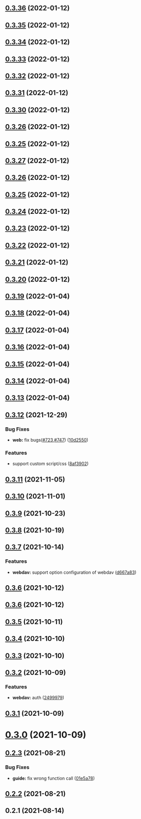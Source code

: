 ## [0.3.36](https://github.com/reruin/sharelist/compare/v0.3.35...v0.3.36) (2022-01-12)



## [0.3.35](https://github.com/reruin/sharelist/compare/v0.3.34...v0.3.35) (2022-01-12)



## [0.3.34](https://github.com/reruin/sharelist/compare/v0.3.33...v0.3.34) (2022-01-12)



## [0.3.33](https://github.com/reruin/sharelist/compare/v0.3.32...v0.3.33) (2022-01-12)



## [0.3.32](https://github.com/reruin/sharelist/compare/v0.3.31...v0.3.32) (2022-01-12)



## [0.3.31](https://github.com/reruin/sharelist/compare/v0.3.30...v0.3.31) (2022-01-12)



## [0.3.30](https://github.com/reruin/sharelist/compare/v0.3.27...v0.3.30) (2022-01-12)



## [0.3.26](https://github.com/reruin/sharelist/compare/v0.3.27...v0.3.26) (2022-01-12)



## [0.3.25](https://github.com/reruin/sharelist/compare/v0.3.27...v0.3.25) (2022-01-12)



## [0.3.27](https://github.com/reruin/sharelist/compare/v0.3.26...v0.3.27) (2022-01-12)



## [0.3.26](https://github.com/reruin/sharelist/compare/v0.3.25...v0.3.26) (2022-01-12)



## [0.3.25](https://github.com/reruin/sharelist/compare/v0.3.24...v0.3.25) (2022-01-12)



## [0.3.24](https://github.com/reruin/sharelist/compare/v0.3.23...v0.3.24) (2022-01-12)



## [0.3.23](https://github.com/reruin/sharelist/compare/v0.3.22...v0.3.23) (2022-01-12)



## [0.3.22](https://github.com/reruin/sharelist/compare/v0.3.21...v0.3.22) (2022-01-12)



## [0.3.21](https://github.com/reruin/sharelist/compare/v0.3.20...v0.3.21) (2022-01-12)



## [0.3.20](https://github.com/reruin/sharelist/compare/v0.3.19...v0.3.20) (2022-01-12)



## [0.3.19](https://github.com/reruin/sharelist/compare/v0.3.18...v0.3.19) (2022-01-04)



## [0.3.18](https://github.com/reruin/sharelist/compare/v0.3.17...v0.3.18) (2022-01-04)



## [0.3.17](https://github.com/reruin/sharelist/compare/v0.3.16...v0.3.17) (2022-01-04)



## [0.3.16](https://github.com/reruin/sharelist/compare/v0.3.15...v0.3.16) (2022-01-04)



## [0.3.15](https://github.com/reruin/sharelist/compare/v0.3.14...v0.3.15) (2022-01-04)



## [0.3.14](https://github.com/reruin/sharelist/compare/v0.3.13...v0.3.14) (2022-01-04)



## [0.3.13](https://github.com/reruin/sharelist/compare/v0.3.12...v0.3.13) (2022-01-04)



## [0.3.12](https://github.com/reruin/sharelist/compare/v0.3.11...v0.3.12) (2021-12-29)


### Bug Fixes

* **web:** fix bugs([#723](https://github.com/reruin/sharelist/issues/723),[#747](https://github.com/reruin/sharelist/issues/747)) ([10d2550](https://github.com/reruin/sharelist/commit/10d25502248811a2d313d442f40592c66a5cd443))


### Features

* support custom script/css ([8af3902](https://github.com/reruin/sharelist/commit/8af390226a63373477d597a6f6b231e1c34f6cfa))



## [0.3.11](https://github.com/reruin/sharelist/compare/v0.3.10...v0.3.11) (2021-11-05)



## [0.3.10](https://github.com/reruin/sharelist/compare/v0.3.9...v0.3.10) (2021-11-01)



## [0.3.9](https://github.com/reruin/sharelist/compare/v0.3.8...v0.3.9) (2021-10-23)



## [0.3.8](https://github.com/reruin/sharelist/compare/v0.3.7...v0.3.8) (2021-10-19)



## [0.3.7](https://github.com/reruin/sharelist/compare/v0.3.6...v0.3.7) (2021-10-14)


### Features

* **webdav:** support option configuration of webdav ([d667a83](https://github.com/reruin/sharelist/commit/d667a830f8008a857d6ae827213d76992edbe306))



## [0.3.6](https://github.com/reruin/sharelist/compare/v0.3.5...v0.3.6) (2021-10-12)



## [0.3.6](https://github.com/reruin/sharelist/compare/v0.3.5...v0.3.6) (2021-10-12)



## [0.3.5](https://github.com/reruin/sharelist/compare/v0.3.4...v0.3.5) (2021-10-11)



## [0.3.4](https://github.com/reruin/sharelist/compare/v0.3.3...v0.3.4) (2021-10-10)



## [0.3.3](https://github.com/reruin/sharelist/compare/v0.3.2...v0.3.3) (2021-10-10)



## [0.3.2](https://github.com/reruin/sharelist/compare/v0.3.1...v0.3.2) (2021-10-09)


### Features

* **webdav:** auth ([2499979](https://github.com/reruin/sharelist/commit/2499979dcd8392864f505268411dbce15cd810dc))



## [0.3.1](https://github.com/reruin/sharelist/compare/v0.3.0...v0.3.1) (2021-10-09)



# [0.3.0](https://github.com/reruin/sharelist/compare/v0.2.4...v0.3.0) (2021-10-09)



## [0.2.3](https://github.com/reruin/sharelist/compare/v0.2.2...v0.2.3) (2021-08-21)


### Bug Fixes

* **guide:** fix wrong function call ([01e5a78](https://github.com/reruin/sharelist/commit/01e5a78f54b59ddcb8ac04b2d1c1297710f5946d))



## [0.2.2](https://github.com/reruin/sharelist/compare/v0.2.1...v0.2.2) (2021-08-21)



## 0.2.1 (2021-08-14)



